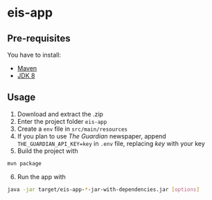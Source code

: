# eis-app

## Pre-requisites
You have to install:
- [Maven](https://maven.apache.org/)
- [JDK 8](https://www.oracle.com/java/technologies/downloads/)

## Usage
1. Download and extract the .zip
2. Enter the project folder `eis-app`
3. Create a `env` file in `src/main/resources`
4. If you plan to use *The Guardian* newspaper, append `THE_GUARDIAN_API_KEY=key` in `.env` file, replacing *key* with your key
5. Build the project with
```bash
mvn package 
```
6. Run the app with
```bash 
java -jar target/eis-app-*-jar-with-dependencies.jar [options]
```

